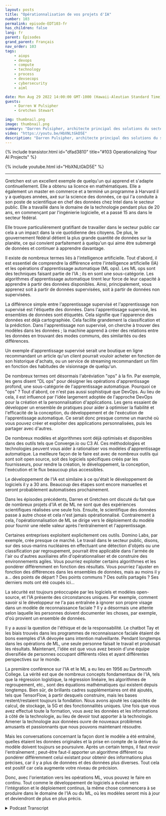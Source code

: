 ```yaml
---
layout: posts
title: "Opérationnalisation de vos projets d'IA"
number: 103
permalink: episode-EDT103-fr
has_children: false
lang: fr
parent: Épisodes
grand_parent: Français
nav_order: 103
tags:
    - aiops
    - devops
    - compute
    - technology
    - process
    - devsecops
    - cybersecurity
    - aiml

date: Mon Aug 29 2022 14:00:00 GMT-1000 (Hawaii-Aleutian Standard Time)
guests:
    - Darren W Pulsipher
    - Gretchen Stewart

img: thumbnail.png
image: thumbnail.png
summary: "Darren Pulsipher, architecte principal des solutions du secteur public chez Intel, et Gretchen Stewart, scientifique en chef des données du secteur public, discutent de l'opérationnalisation des projets d'IA."
video: "https://youtu.be/HbXNLtGkD5E"
description: "Darren Pulsipher, architecte principal des solutions du secteur public chez Intel, et Gretchen Stewart, scientifique en chef des données du secteur public, discutent de l'opérationnalisation des projets d'IA."
---
```


<div>
{% include transistor.html id="dfad3810" title="#103 Operationalizing Your AI Projects" %}

{% include youtube.html id="HbXNLtGkD5E" %}
</div>

---

Gretchen est un excellent exemple de quelqu'un qui apprend et s'adapte continuellement. Elle a obtenu sa licence en mathématiques. Elle a également un master en commerce et a terminé un programme à Harvard il y a quelques années, axé sur la science des données, ce qui l'a conduite à son poste de scientifique en chef des données chez Intel dans le secteur public. Elle a travaillé dans le domaine de la technologie pendant plus de 20 ans, en commençant par l'ingénierie logicielle, et a passé 15 ans dans le secteur fédéral.

Elle trouve particulièrement gratifiant de travailler dans le secteur public car cela a un impact dans la vie quotidienne des citoyens. De plus, le gouvernement fédéral détient la plus grande quantité de données sur la planète, ce qui convient parfaitement à quelqu'un qui aime être submergé de données et continuer à apprendre davantage.

Il existe de nombreux termes liés à l'intelligence artificielle. Tout d'abord, il est essentiel de comprendre la différence entre l'intelligence artificielle (IA) et les opérations d'apprentissage automatique (ML ops). Les ML ops sont des techniques faisant partie de l'IA ; ils en sont une sous-catégorie. Les algorithmes d'apprentissage automatique tirent leur force de leur capacité à apprendre à partir des données disponibles. Ainsi, principalement, vous apprenez soit à partir de données supervisées, soit à partir de données non supervisées.

La différence simple entre l'apprentissage supervisé et l'apprentissage non supervisé est l'étiquette des données. Dans l'apprentissage supervisé, les ensembles de données sont étiquetés. Cela signifie que l'apparence des données est déjà cartographiée. Cela facilite grandement la classification et la prédiction. Dans l'apprentissage non supervisé, on cherche à trouver des modèles dans les données ; la machine apprend à créer des relations entre les données en trouvant des modes communs, des similarités ou des différences.

Un exemple d'apprentissage supervisé serait une boutique en ligne recommandant un article qu'un client pourrait vouloir acheter en fonction de son historique d'achats, ou un service de streaming recommandant un film en fonction des habitudes de visionnage de quelqu'un.

De nombreux termes ont désormais l'abréviation "ops" à la fin. Par exemple, les gens disent "DL ops" pour désigner les opérations d'apprentissage profond, une sous-catégorie de l'apprentissage automatique. Pourquoi ce "ops" ? Tout d'abord, ce n'est pas aussi sophistiqué que DevOps. Au lieu de cela, il est influencé par l'idée largement adoptée de l'approche DevOps pour la création et la personnalisation d'applications. Les gens essaient de développer un ensemble de pratiques pour aider à optimiser la fiabilité et l'efficacité de la conception, du développement et de l'exécution de l'apprentissage automatique. Ce serait donc presque comme un marché où vous pouvez créer et exploiter des applications personnalisées, puis les partager avec d'autres.

De nombreux modèles et algorithmes sont déjà optimisés et disponibles dans des outils tels que Converge.io ou C3 AI. Ces méthodologies et technologies peuvent vous aider à rationaliser vos modèles d'apprentissage automatique. La meilleure façon de le faire est avec de nombreux outils qui sont soit open source, soit des logiciels spécifiques créés par les fournisseurs, pour rendre la création, le développement, la conception, l'exécution et le flux beaucoup plus accessibles.

Le développement de l'IA est similaire à ce qu'était le développement de logiciels il y a 30 ans. Beaucoup des étapes sont encore manuelles et seront probablement automatisées prochainement.

Dans les épisodes précédents, Darren et Gretchen ont discuté du fait que de nombreux projets d'IA et de ML ne sont que des expériences scientifiques réalisées une seule fois. Ensuite, le scientifique des données passe à autre chose et cela n'est jamais opérationnalisé. Contrairement à cela, l'opérationnalisation de ML se dirige vers le déploiement du modèle pour fournir une réelle valeur après l'entraînement et l'apprentissage.

Certaines entreprises exploitent explicitement ces outils. Domino Labs, par exemple, crée presque ce marché. Le travail dans le secteur public, disons, sur des sous-marins nucléaires en effectuant une détection d'objets ou une classification par regroupement, pourrait être applicable dans l'armée de l'air ou d'autres auxiliaires afin d'opérationnaliser et de construire des environnements agiles. Vous pourriez exploiter certains algorithmes et les pondérer différemment en fonction des résultats. Vous pourriez l'ajuster en fonction des différences dans les ensembles de données, mais au moins il y a... des points de départ ? Des points communs ? Des outils partagés ? Ses derniers mots ont été coupés ici...

La sécurité est toujours préoccupée par les logiciels et modèles open-source, et l'IA présente des circonstances uniques. Par exemple, comment savoir si le développeur ne l'a pas entraînée à ignorer son propre visage dans un modèle de reconnaissance faciale ? Il y a désormais une attente selon laquelle les personnes doivent documenter les choses, par exemple, d'où provient un ensemble de données.

Il y a aussi la question de l'éthique et de la responsabilité. Le chatbot Tay et les biais trouvés dans les programmes de reconnaissance faciale étaient de bons exemples d'IA dévoyée sans intention malveillante. Pendant longtemps dans les opérations de ML, une seule personne faisait le travail et produisait les résultats. Maintenant, l'idée est que vous avez besoin d'une équipe diversifiée de personnes occupant différents rôles et ayant différentes perspectives sur le monde.

La première conférence sur l'IA et le ML a eu lieu en 1956 au Dartmouth College. La vérité est que de nombreux concepts fondamentaux de l'IA, tels que la régression logistique, la régression linéaire, les algorithmes de regroupement, etc., sont des équations mathématiques qui existent depuis longtemps. Bien sûr, de brillants cadres supplémentaires ont été ajoutés, tels que TensorFlow, à partir desquels construire, mais les bases restent/restaient toujours la fondation. Nous avons ajouté les capacités de calcul, de stockage, la 5G et des fonctionnalités uniques. Une fois que vous avez effectué toute la formation, vous avez les données et les informations à côté de la technologie, au lieu de devoir tout apporter à la technologie. Amener la technologie aux données ouvre de nouveaux problèmes amusants et passionnants que nous pouvons maintenant résoudre.

Mais les conversations concernant la façon dont le modèle a été entraîné, quelles étaient les données originales et la prise en compte de la dérive du modèle doivent toujours se poursuivre. Après un certain temps, il faut revoir l'entraînement ; peut-être faut-il apporter un algorithme différent ou pondérer différemment celui existant pour obtenir des informations plus précises, car il y a plus de données et des données plus diverses. Tout cela est positif car cela augmente votre niveau de précision.

Donc, avec l'orientation vers les opérations ML, vous pouvez le faire en continu. Tout comme le développement de logiciels a évolué vers l'intégration et le déploiement continus, la même chose commencera à se produire dans le domaine de l'IA ou du ML, où les modèles seront mis à jour et deviendront de plus en plus précis.



<details>
<summary> Podcast Transcript </summary>

<p></p>

</details>
